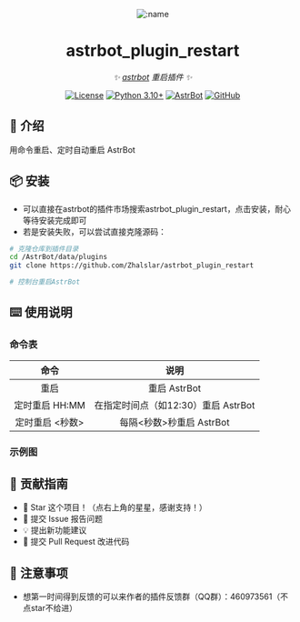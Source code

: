 
<div align="center">

![:name](https://count.getloli.com/@astrbot_plugin_restart?name=astrbot_plugin_restart&theme=minecraft&padding=6&offset=0&align=top&scale=1&pixelated=1&darkmode=auto)

# astrbot_plugin_restart

_✨ [astrbot](https://github.com/AstrBotDevs/AstrBot) 重启插件 ✨_  

[![License](https://img.shields.io/badge/License-MIT-green.svg)](https://opensource.org/licenses/MIT)
[![Python 3.10+](https://img.shields.io/badge/Python-3.10%2B-blue.svg)](https://www.python.org/)
[![AstrBot](https://img.shields.io/badge/AstrBot-3.4%2B-orange.svg)](https://github.com/Soulter/AstrBot)
[![GitHub](https://img.shields.io/badge/作者-Zhalslar-blue)](https://github.com/Zhalslar)

</div>

## 🤝 介绍

用命令重启、定时自动重启 AstrBot

## 📦 安装

- 可以直接在astrbot的插件市场搜索astrbot_plugin_restart，点击安装，耐心等待安装完成即可
- 若是安装失败，可以尝试直接克隆源码：

```bash
# 克隆仓库到插件目录
cd /AstrBot/data/plugins
git clone https://github.com/Zhalslar/astrbot_plugin_restart

# 控制台重启AstrBot
```

## ⌨️ 使用说明

### 命令表

|     命令      |                    说明                    |
|:-------------:|:-----------------------------------------------:|
| 重启   | 重启 AstrBot  |
| 定时重启 HH:MM   | 在指定时间点（如12:30）重启 AstrBot  |
| 定时重启 <秒数>   |  每隔<秒数>秒重启 AstrBot  |

### 示例图

## 👥 贡献指南

- 🌟 Star 这个项目！（点右上角的星星，感谢支持！）
- 🐛 提交 Issue 报告问题
- 💡 提出新功能建议
- 🔧 提交 Pull Request 改进代码

## 📌 注意事项

- 想第一时间得到反馈的可以来作者的插件反馈群（QQ群）：460973561（不点star不给进）
